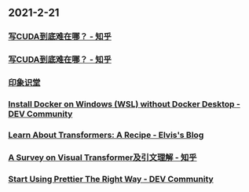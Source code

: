 
## 2021-2-21

### [写CUDA到底难在哪？ - 知乎](https://www.zhihu.com/question/437131193/answer/1685402769?utm_medium=social&utm_oi=49336847171584&utm_source=com.instapaper.android)

### [写CUDA到底难在哪？ - 知乎](https://www.zhihu.com/question/437131193/answer/1720580312?utm_medium=social&utm_oi=49336847171584&utm_source=com.instapaper.android)

### [印象识堂](https://www.yinxiang.com/everhub/note/0d4e86a7-b9d7-4535-81f1-eecad3182e36)

### [Install Docker on Windows (WSL) without Docker Desktop - DEV Community](https://dev.to/bowmanjd/install-docker-on-windows-wsl-without-docker-desktop-34m9)

### [Learn About Transformers: A Recipe - Elvis's Blog](https://elvissaravia.substack.com/p/learn-about-transformers-a-recipe)

### [A Survey on Visual Transformer及引文理解 - 知乎](https://zhuanlan.zhihu.com/p/347774473)

### [Start Using Prettier The Right Way - DEV Community](https://dev.to/akinghill/start-using-prettier-the-right-way-59kg)